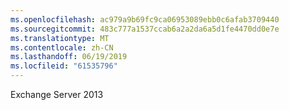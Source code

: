 ```yaml
---
ms.openlocfilehash: ac979a9b69fc9ca06953089ebb0c6afab3709440
ms.sourcegitcommit: 483c777a1537ccab6a2a2da6a5d1fe4470dd0e7e
ms.translationtype: MT
ms.contentlocale: zh-CN
ms.lasthandoff: 06/19/2019
ms.locfileid: "61535796"
---
```

Exchange Server 2013